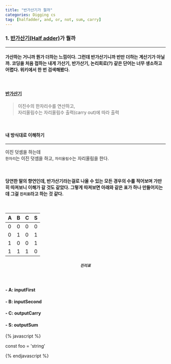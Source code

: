 ```yaml
---
title: "반가산기가 뭘까"
categories: Digging cs
tag: [halfadder, and, or, not, sum, carry]
---
```


### 1. [반가산기(Half adder)](https://ko.wikipedia.org/wiki/%EA%B0%80%EC%82%B0%EA%B8%B0)가 뭘까

---

#### 가산하는 거니까 뭔가 더하는 느낌이다. 그런데 반가산기니까 반만 더하는 계산기가 아닐까. 코딩을 처음 접하는 내게 가산기, 반가산기, 논리회로(?) 같은 단어는 너무 생소하고 어렵다. 위키에서 한 번 검색해봤다.

<br>

#### [반가산기](https://ko.wikipedia.org/wiki/%EA%B0%80%EC%82%B0%EA%B8%B0)

> 이진수의 한자리수를 연산하고, <br>자리올림수는 자리올림수 출력(carry out)에 따라 출력

<br>

#### **내 방식대로 이해하기**

---

이진 덧셈을 하는데
<br>
`한자리`는 이진 덧셈을 하고,
`자리올림수`는 자리올림을 한다.

<br>

#### 당연한 말의 향연인데, 반가산기라는걸로 나올 수 있는 모든 경우의 수를 적어보며 가만히 따져보니 이해가 갈 것도 같았다. 그렇게 따져보면 아래와 같은 표가 하나 만들어지는데 그걸 `진리표`라고 하는 것 같다.

<br>
<center>

| A   | B   | C   | S   |
| --- | --- | --- | --- |
| 0   | 0   | 0   | 0   |
| 0   | 1   | 0   | 1   |
| 1   | 0   | 0   | 1   |
| 1   | 1   | 1   | 0   |

##### **`진리표`**

</center>
<br>

#### - A: inputFirst

#### - B: inputSecond

#### - C: outputCarry

#### - S: outputSum



{% javascript %}

const foo = 'string'

{% endjavascript %}
